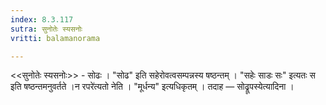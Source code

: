 ```yaml
---
index: 8.3.117
sutra: सुनोतेः स्यसनोः
vritti: balamanorama

---
```

<<सुनोतेः स्यसनोः>> - सोढः । "सोढ" इति सहेरोवत्वसम्पन्नस्य षष्ठन्तम् । "सहेः साडः सः" इत्यतः स इति षष्ठन्तमनुवर्तते ।न रपरे॑त्यतो नेति । "मूर्धन्य" इत्यधिकृतम् । तदाह — सोढ्रूपस्येत्यादिना । 